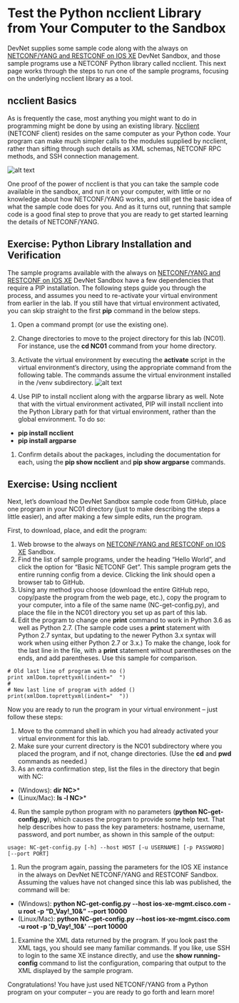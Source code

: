 # Test the Python ncclient Library from Your Computer to the Sandbox

DevNet supplies some sample code along with the always on [NETCONF/YANG and RESTCONF on IOS XE](https://devnetsandbox.cisco.com/RM/Diagram/Index/27d9747a-db48-4565-8d44-df318fce37ad?diagramType=Topology) DevNet Sandbox, and those sample programs use a NETCONF Python library called ncclient. This next page works through the steps to run one of the sample programs, focusing on the underlying ncclient library as a tool.
## ncclient Basics

As is frequently the case, most anything you might want to do in programming might be done by using an existing library. [Ncclient](http://ncclient.readthedocs.io/en/latest/index.html) (NETCONF client) resides on the same computer as your Python code. Your program can make much simpler calls to the modules supplied by ncclient, rather than sifting through such details as XML schemas, NETCONF RPC methods, and SSH connection management.

![alt text](/posts/files/02-netconf-04-home-lab-netconf/assets/images/desktop-4-08.png)


One proof of the power of ncclient is that you can take the sample code available in the sandbox, and run it on your computer, with little or no knowledge about how NETCONF/YANG works, and still get the basic idea of what the sample code does for you. And as it turns out, running that sample code is a good final step to prove that you are ready to get started learning the details of NETCONF/YANG.

## Exercise: Python Library Installation and Verification

The sample programs available with the always on [NETCONF/YANG and RESTCONF on IOS XE](https://devnetsandbox.cisco.com/RM/Diagram/Index/27d9747a-db48-4565-8d44-df318fce37ad?diagramType=Topology) DevNet Sandbox have a few dependencies that require a PIP installation. The following steps guide you through the process, and assumes you need to re-activate your virtual environment from earlier in the lab. If you still have that virtual environment activated, you can skip straight to the first **pip** command in the below steps.

1.  Open a command prompt (or use the existing one).
2.  Change directories to move to the project directory for this lab (NC01). For instance, use the **cd NC01** command from your home directory.
3.  Activate the virtual environment by executing the **activate** script in the virtual environment’s directory, using the appropriate command from the following table. The commands assume the virtual environment installed in the /venv subdirectory.
![alt text](/posts/files/02-netconf-04-home-lab-netconf/assets/images/desktop-4-table-01.png)

1.  Use PIP to install ncclient along with the argparse library as well. Note that with the virtual environment activated, PIP will install ncclient into the Python Library path for that virtual environment, rather than the global environment. To do so:

  -   **pip install ncclient**
  -   **pip install argparse**

1.  Confirm details about the packages, including the documentation for each, using the **pip show ncclient** and **pip show argparse** commands.

## Exercise: Using ncclient

Next, let’s download the DevNet Sandbox sample code from GitHub, place one program in your NC01 directory (just to make describing the steps a little easier), and after making a few simple edits, run the program.

First, to download, place, and edit the program:

1.  Web browse to the always on [NETCONF/YANG and RESTCONF on IOS XE](https://devnetsandbox.cisco.com/RM/Diagram/Index/27d9747a-db48-4565-8d44-df318fce37ad?diagramType=Topology) Sandbox.
2.  Find the list of sample programs, under the heading “Hello World”, and click the option for “Basic NETCONF Get”. This sample program gets the entire running config from a device. Clicking the link should open a browser tab to GitHub.
3.  Using any method you choose (download the entire GitHub repo, copy/paste the program from the web page, etc.), copy the program to your computer, into a file of the same name (NC-get-config.py), and place the file in the NC01 directory you set up as part of this lab.
4.  Edit the program to change one **print** command to work in Python 3.6 as well as Python 2.7. (The sample code uses a **print** statement with Python 2.7 syntax, but updating to the newer Python 3.x syntax will work when using either Python 2.7 or 3.x.) To make the change, look for the last line in the file, with a **print** statement without parentheses on the ends, and add parentheses. Use this sample for comparison.
```
# Old last line of program with no ()
print xmlDom.toprettyxml(indent="  ")
#
# New last line of program with added ()
print(xmlDom.toprettyxml(indent="  "))
```

Now you are ready to run the program in your virtual environment – just follow these steps:

1.  Move to the command shell in which you had already activated your virtual environment for this lab.
2.  Make sure your current directory is the NC01 subdirectory where you placed the program, and if not, change directories. (Use the **cd** and **pwd** commands as needed.)
3.  As an extra confirmation step, list the files in the directory that begin with NC:

  -   (Windows): **dir NC>***
  -   (Linux/Mac): **ls -l NC>***
4.  Run the sample python program with no parameters (**python NC-get-config.py**), which causes the program to provide some help text. That help describes how to pass the key parameters: hostname, username, password, and port number, as shown in this sample of the output:
```
usage: NC-get-config.py [-h] --host HOST [-u USERNAME] [-p PASSWORD] [--port PORT]
```
1.  Run the program again, passing the parameters for the IOS XE instance in the always on DevNet NETCONF/YANG and RESTCONF Sandbox. Assuming the values have not changed since this lab was published, the command will be:

  -   (Windows): **python NC-get-config.py --host ios-xe-mgmt.cisco.com -u root -p “D_Vay!_10&” --port 10000**
  -   (Linux/Mac): **python NC-get-config.py --host ios-xe-mgmt.cisco.com -u root -p 'D_Vay!_10&' --port 10000**
1.  Examine the XML data returned by the program. If you look past the XML tags, you should see many familiar commands. If you like, use SSH to login to the same XE instance directly, and use the **show running-config** command to list the configuration, comparing that output to the XML displayed by the sample program.

Congratulations! You have just used NETCONF/YANG from a Python program on your computer – you are ready to go forth and learn more!
